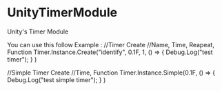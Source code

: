 # UnityTimerModule
Unity's Timer Module

You can use this follow Example :
//Timer Create 
//Name, Time, Reapeat, Function
Timer.Instance.Create("identify", 0.1F, 1, () => {
  Debug.Log("test timer");
}
)

//Simple Timer Create
//Time, Function
Timer.Instance.Simple(0.1F, () => {
  Debug.Log("test simple timer");
}
)
